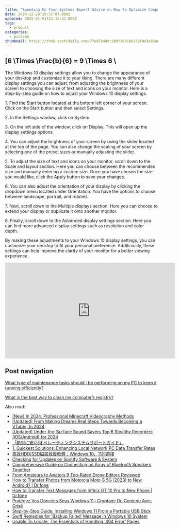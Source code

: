 ```yaml
---
title: "Speeding Up Your System: Expert Advice on How to Optimize Computer Speed Through Disk Defrag - YL Software Solutions"
date: 2024-12-29T19:57:07.080Z
updated: 2025-01-01T23:12:42.054Z
tags:
  - product
categories:
  - pcclean
thumbnail: https://thmb.techidaily.com/77e8784ddc309f16b18e178f4d3e63a6403d2aa17fe34379a326a19828af27af.jpg
---
```


## \[6 \Times \Frac{b}{6} = 9 \Times 6 \

The Windows 10 display settings allow you to change the appearance of your desktop and customize it to your liking. There are many different display settings you can adjust, from adjusting the brightness of your screen to choosing the size of text and icons on your monitor. Here is a step-by-step guide on how to adjust your Windows 10 display settings. 

1\. Find the Start button located at the bottom left corner of your screen. Click on the Start button and then select Settings.

2\. In the Settings window, click on System.

3\. On the left side of the window, click on Display. This will open up the display settings options. 

4\. You can adjust the brightness of your screen by using the slider located at the top of the page. You can also change the scaling of your screen by selecting one of the preset sizes or manually adjusting the slider.

5\. To adjust the size of text and icons on your monitor, scroll down to the Scale and layout section. Here you can choose between the recommended size and manually entering a custom size. Once you have chosen the size you would like, click the Apply button to save your changes.

6\. You can also adjust the orientation of your display by clicking the dropdown menu located under Orientation. You have the options to choose between landscape, portrait, and rotated.

7\. Next, scroll down to the Multiple displays section. Here you can choose to extend your display or duplicate it onto another monitor.

8\. Finally, scroll down to the Advanced display settings section. Here you can find more advanced display settings such as resolution and color depth. 

By making these adjustments to your Windows 10 display settings, you can customize your desktop to fit your personal preference. Additionally, these settings can help improve the clarity of your monitor for a better viewing experience.

<!-- affiliate ads begin -->
<iframe width="560" height="315" src="https://www.youtube.com/embed/nmj7aVvEeAs?si=OcR7USXKGyLcn09q" title="YouTube video player" frameborder="0" allow="accelerometer; autoplay; clipboard-write; encrypted-media; gyroscope; picture-in-picture; web-share" referrerpolicy="strict-origin-when-cross-origin" allowfullscreen></iframe>
<!-- affiliate ads end -->

## Post navigation

[What type of maintenance tasks should I be performing on my PC to keep it running efficiently?](https://tools.techidaily.com/pcclean/products/)

[What is the best way to clean my computer’s registry?](https://tools.techidaily.com/pcclean/products/)

<ins class="adsbygoogle"
     style="display:block"
     data-ad-format="autorelaxed"
     data-ad-client="ca-pub-7571918770474297"
     data-ad-slot="1223367746"></ins>

<ins class="adsbygoogle"
     style="display:block"
     data-ad-client="ca-pub-7571918770474297"
     data-ad-slot="8358498916"
     data-ad-format="auto"
     data-full-width-responsive="true"></ins>

<span class="atpl-alsoreadstyle">Also read:</span>
<div><ul>
<li><a href="https://remote-screen-capture.techidaily.com/new-in-2024-professional-minecraft-videography-methods/"><u>[New] In 2024, Professional Minecraft Videography Methods</u></a></li>
<li><a href="https://eaxpv-info.techidaily.com/updated-from-making-dreams-real-steps-towards-becoming-a-vtuber-in-2024/"><u>[Updated] From Making Dreams Real Steps Towards Becoming a VTuber, In 2024</u></a></li>
<li><a href="https://remote-screen-capture.techidaily.com/updated-under-the-surface-sound-savers-top-6-stealthy-recorders-iosandroid-for-2024/"><u>[Updated] Under-the-Surface Sound Savers Top 6 Stealthy Recorders (iOS/Android) for 2024</u></a></li>
<li><a href="https://discover-awesome.techidaily.com/44cm57w25aplusplus44gr5a6j5bplusdieocquodmuodroodvoodhuocoplusodsplusocsooctplusocueodhuodooocteodneodvoodioocroocpoodieoajq/"><u>「絶対に安心!オペレーティングシステムサポートガイド」</u></a></li>
<li><a href="https://discover-awesome.techidaily.com/1-quickest-solutions-enhancing-local-network-pc-data-transfer-rates/"><u>1. Quickest Solutions: Enhancing Local Network PC Data Transfer Rates</u></a></li>
<li><a href="https://discover-awesome.techidaily.com/1728487834142-hddssdwindows-1011/"><u>高效HDD/SSD磁區救援軟體：Windows 10、11的選擇</u></a></li>
<li><a href="https://win11-tips.techidaily.com/checking-for-updates-on-spotify-software-and-system/"><u>Checking for Updates on Spotify Software & System</u></a></li>
<li><a href="https://technical-tips.techidaily.com/comprehensive-guide-on-connecting-an-array-of-bluetooth-speakers-together/"><u>Comprehensive Guide on Connecting an Array of Bluetooth Speakers Together</u></a></li>
<li><a href="https://extra-tips.techidaily.com/from-amateurs-to-aviators-9-top-rated-drone-editors-reviewed/"><u>From Amateurs to Aviators 9 Top-Rated Drone Editors Reviewed</u></a></li>
<li><a href="https://android-transfer.techidaily.com/how-to-transfer-photos-from-motorola-moto-g-5g-2023-to-new-android-drfone-by-drfone-transfer-from-android-transfer-from-android/"><u>How to Transfer Photos from Motorola Moto G 5G (2023) to New Android? | Dr.fone</u></a></li>
<li><a href="https://android-transfer.techidaily.com/how-to-transfer-text-messages-from-infinix-gt-10-pro-to-new-phone-drfone-by-drfone-transfer-from-android-transfer-from-android/"><u>How to Transfer Text Messages from Infinix GT 10 Pro to New Phone | Dr.fone</u></a></li>
<li><a href="https://discover-awesome.techidaily.com/protegez-vos-donnees-sous-windows-11-cryptage-du-contenu-avec-grise/"><u>Protégez Vos Données Sous Windows 11 : Cryptage Du Contenu Avec Grisé</u></a></li>
<li><a href="https://discover-awesome.techidaily.com/step-by-step-guide-installing-windows-11-from-a-portable-usb-stick/"><u>Step-by-Step Guide: Installing Windows 11 From a Portable USB Stick</u></a></li>
<li><a href="https://discover-awesome.techidaily.com/swift-remedies-for-backup-failed-message-in-windows-10-system/"><u>Swift Remedies for 'Backup Failed' Message in Windows 10 System</u></a></li>
<li><a href="https://discover-awesome.techidaily.com/unable-to-locate-the-essentials-of-handling-404-error-pages/"><u>Unable To Locate: The Essentials of Handling '404 Error' Pages</u></a></li>
</ul></div>

